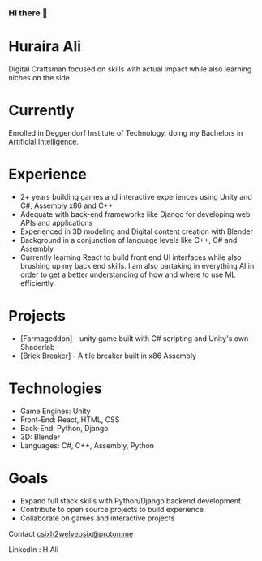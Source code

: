### Hi there 👋

<!--
**C6Sucrose/C6Sucrose** is a ✨ _special_ ✨ repository because its `README.md` (this file) appears on your GitHub profile.

Here are some ideas to get you started:

- 🔭 I’m currently working on ...
- 🌱 I’m currently learning ...
- 👯 I’m looking to collaborate on ...
- 🤔 I’m looking for help with ...
- 💬 Ask me about ...
- 📫 How to reach me: ...
- 😄 Pronouns: ...
- ⚡ Fun fact: ...
-->

# Huraira Ali
Digital Craftsman focused on skills with actual impact while also learning niches on the side.

# Currently
Enrolled in Deggendorf Institute of Technology, doing my Bachelors in Artificial Intelligence.

# Experience
* 2+ years building games and interactive experiences using Unity and C#, Assembly x86 and C++
* Adequate with back-end frameworks like Django for developing web APIs and applications
* Experienced in 3D modeling and Digital content creation with Blender
* Background in a conjunction of language levels like C++, C# and Assembly
* Currently learning React to build front end UI interfaces while also brushing up my back end skills. I am also partaking in everything AI in order to get a better understanding of how and where to use ML efficiently.

# Projects
* [Farmageddon] - unity game built with C# scripting and Unity's own Shaderlab
* [Brick Breaker] - A tile breaker built in x86 Assembly

# Technologies
* Game Engines: Unity
* Front-End: React, HTML, CSS
* Back-End: Python, Django
* 3D: Blender
* Languages: C#, C++, Assembly, Python

# Goals
* Expand full stack skills with Python/Django backend development
* Contribute to open source projects to build experience
* Collaborate on games and interactive projects

Contact
csixh2welveosix@proton.me

LinkedIn : H Ali
